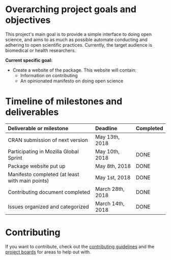 
# Overarching project goals and objectives

This project's main goal is to provide a simple interface to doing open science,
and aims to as much as possible automate conducting and adhering to open
scientific practices. Currently, the target audience is biomedical or health
researchers.

**Current specific goal:**

- Create a website of the package. This website will contain:
    - Information on contributing
    - An opinionated manifesto on doing open science

# Timeline of milestones and deliverables

| Deliverable or milestone                 | Deadline | Completed |
|:-----------------------------------------|:---------|:----------|
| CRAN submission of next version | May 13th, 2018 | |
| Participating in Mozilla Global Sprint | May 10th, 2018 | DONE |
| Package website put up | May 8th, 2018 | DONE |
| Manifesto completed (at least with main points) | May 1st, 2018 | DONE |
| Contributing document completed | March 28th, 2018 | DONE |
| Issues organized and categorized | March 14th, 2018 | DONE |

# Contributing

If you want to contribute, check out the [contributing guidelines](CONTRIBUTING.md)
and the [project boards](https://github.com/lwjohnst86/prodigenr/projects) for 
areas to help out with.

